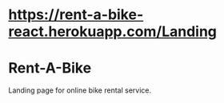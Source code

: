 # https://rent-a-bike-react.herokuapp.com/Landing
# Rent-A-Bike
Landing page for online bike rental service.
